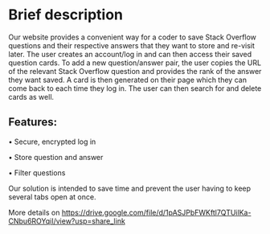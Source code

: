 # Brief description
Our website provides a convenient way for a coder to save Stack Overflow questions
and their respective answers that they want to store and re-visit later. The user creates
an account/log in and can then access their saved question cards. To add a new
question/answer pair, the user copies the URL of the relevant Stack Overflow question
and provides the rank of the answer they want saved. A card is then generated on their
page which they can come back to each time they log in. The user can then search
for and delete cards as well.

## Features:
• Secure, encrypted log in

• Store question and answer

• Filter questions

Our solution is intended to save time and prevent the user having to keep several tabs
open at once.

More details on https://drive.google.com/file/d/1pASJPbFWKftl7QTUilKa-CNbu6ROYqiI/view?usp=share_link
